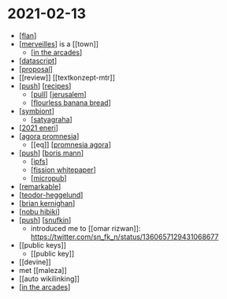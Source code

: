 # 2021-02-13

- [[flan]]
- [[merveilles]] is a [[town]]
  - [[in the arcades]]
- [[datascript]]
- [[proposal]]
- [[review]] [[textkonzept-mtr]]
- [[push]] [[recipes]]
  - [[pull]] [[jerusalem]]
  - [[flourless banana bread]]
- [[symbiont]]
  - [[satyagraha]]
- [[2021 eneri]]
- [[agora promnesia]]
  - [[eq]] [[promnesia agora]]
- [[push]] [[boris mann]]
  - [[ipfs]]
  - [[fission whitepaper]]
  - [[micropub]]
- [[remarkable]]
- [[teodor-heggelund]]
- [[brian kernighan]]
- [[nobu hibiki]]
- [[push]] [[snufkin]]
  - introduced me to [[omar rizwan]]: https://twitter.com/sn_fk_n/status/1360657129431068677
- [[public keys]]
  - [[public key]]
- [[devine]]
- met [[maleza]]
- [[auto wikilinking]]
- [[in the arcades]]

[//begin]: # "Autogenerated link references for markdown compatibility"
[flan]: ../flan "Flan"
[merveilles]: ../merveilles "Merveilles"
[in the arcades]: ../in-the-arcades "In the Arcades"
[datascript]: ../datascript "Datascript"
[proposal]: ../proposal "Proposal"
[push]: ../push "Push"
[recipes]: ../recipes "Recipes"
[pull]: ../pull "Pull"
[jerusalem]: ../jerusalem "Jerusalem"
[flourless banana bread]: ../flourless-banana-bread "Flourless Banana Bread"
[symbiont]: ../symbiont "Symbiont"
[satyagraha]: ../satyagraha "Satyagraha"
[2021 eneri]: ../2021-eneri "2021 Eneri"
[agora promnesia]: ../agora-promnesia "Agora Promnesia"
[promnesia agora]: ../promnesia-agora "Promnesia Agora"
[boris mann]: ../boris-mann "Boris Mann"
[ipfs]: ../ipfs "Ipfs"
[fission whitepaper]: ../fission-whitepaper "Fission Whitepaper"
[micropub]: ../micropub "Micropub"
[remarkable]: ../remarkable "Remarkable"
[teodor-heggelund]: ../teodor-heggelund "Teodor Heggelund"
[brian kernighan]: ../brian-kernighan "Brian Kernighan"
[nobu hibiki]: ../nobu-hibiki "Nobu Hibiki"
[snufkin]: ../snufkin "Snufkin"
[//end]: # "Autogenerated link references"